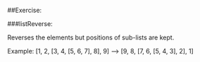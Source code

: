 ##Exercise:

###listReverse:

  Reverses the elements but positions of sub-lists are kept.
  
  Example: [1, 2, [3, 4, [5, 6, 7], 8], 9] --> [9, 8, [7, 6, [5, 4, 3], 2], 1]
